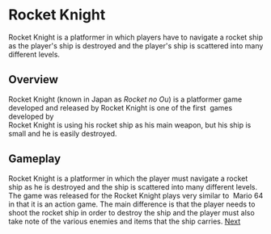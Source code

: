 # Rocket Knight

Rocket Knight is a platformer in which players have to navigate a rocket ship as the player's ship is destroyed and the player's ship is scattered into many different levels.  
  

## Overview

Rocket Knight (known in Japan as _Rocket no Ou_) is a platformer game developed and released by                                                                                                                             Rocket Knight is one of the first        games developed by                                                                                         
                    Rocket Knight is using his rocket ship as his main weapon, but his ship is small and he is easily destroyed.   
  

## Gameplay

Rocket Knight is a platformer in which the player must navigate a rocket ship as he is destroyed and the ship is scattered into many different levels. The game was released for the                                               Rocket Knight plays very similar to      Mario 64 in that it is an action game. The main difference is that the player needs to shoot the rocket ship in order to destroy the ship and the player must also take note of the various enemies and items that the ship carries.
[Next](161.md)